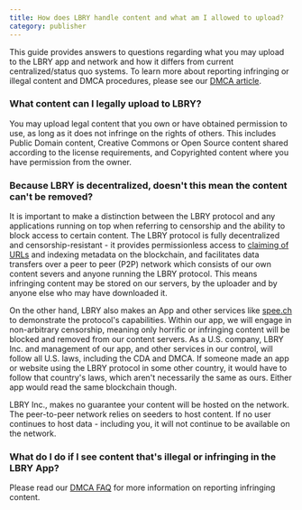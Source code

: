 ```yaml
---
title: How does LBRY handle content and what am I allowed to upload?
category: publisher
---
```


This guide provides answers to questions regarding what you may upload to the LBRY app and network and how it differs from current centralized/status quo systems. To learn more about reporting infringing or illegal content and DMCA procedures, please see our [DMCA article](/faq/dmca).

### What content can I legally upload to LBRY?

You may upload legal content that you own or have obtained permission to use, as long as it does not infringe on the rights of others.
This includes Public Domain content, Creative Commons or Open Source content shared according to the license requirements, and Copyrighted content where you have permission from the owner.

### Because LBRY is decentralized, doesn't this mean the content can't be removed?

It is important to make a distinction between the LBRY protocol and any applications running on top when referring to censorship and the ability to block access to certain content. The LBRY protocol is fully decentralized and censorship-resistant - it provides permissionless access to [claiming of URLs](/faq/naming) and indexing metadata on the blockchain, and facilitates data transfers over a peer to peer (P2P) network which consists of our own content severs and anyone running the LBRY protocol. This means infringing content may be stored on our servers, by the uploader and by anyone else who may have downloaded it.

On the other hand, LBRY also makes an App and other services like [spee.ch](https://spee.ch) to demonstrate the protocol's capabilities. Within our app, we will engage in non-arbitrary censorship, meaning only horrific or infringing content will be blocked and removed from our content servers. As a U.S. company, LBRY Inc. and management of our app, and other services in our control, will follow all U.S. laws, including the CDA and DMCA. If someone made an app or website using the LBRY protocol in some other country, it would have to follow that country's laws, which aren't necessarily the same as ours. Either app would read the same blockchain though.

LBRY Inc., makes no guarantee your content will be hosted on the network. The peer-to-peer network relies on seeders to host content. If no user continues to host data - including you, it will not continue to be available on the network.

### What do I do if I see content that's illegal or infringing in the LBRY App?

Please read our [DMCA FAQ](/faq/dmca) for more information on reporting infringing content.
